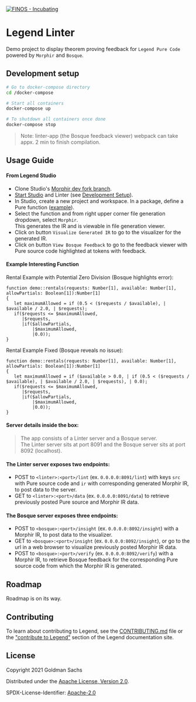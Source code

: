 [![FINOS - Incubating](https://cdn.jsdelivr.net/gh/finos/contrib-toolbox@master/images/badge-incubating.svg)](https://finosfoundation.atlassian.net/wiki/display/FINOS/Incubating)

# Legend Linter

Demo project to display theorem proving feedback for `Legend Pure Code` powered by `Morphir` and `Bosque`. 

## Development setup

```sh
# Go to docker-compose directory
cd /docker-compose

# Start all containers
docker-compose up

# To shutdown all containers once done
docker-compose stop
```

> Note: linter-app (the Bosque feedback viewer) webpack can take appx. 2 min to finish compilation.

## Usage Guide

#### From Legend Studio

- Clone Studio's [Morphir dev fork branch](https://github.com/CptTeddy/legend-studio/tree/morphir).
- [Start Studio](https://legend.finos.org/docs/installation/maven-install-guide) and Linter (see [Development Setup](https://github.com/finos/legend-integration-morphir/blob/main/README.md#development-setup)).
- In Studio, create a new project and workspace. In a package, define a Pure function ([example](https://github.com/finos/legend-integration-morphir/blob/main/README.md#example-interesting-function)).
- Select the function and from right upper corner file generation dropdown, select `Morphir`. 
  <br>This generates the IR and is viewable in file generation viewer.
- Click on button `Visualize Generated IR` to go to the visualizer for the generated IR.
- Click on button `View Bosque Feedback` to go to the feedback viewer with Pure source code highlighted at tokens with feedback.

#### Example Interesting Function

Rental Example with Potential Zero Division (Bosque highlights error):

    function demo::rentals(requests: Number[1], available: Number[1], allowPartials: Boolean[1]):Number[1]
    {
       let maximumAllowed = if (0.5 < ($requests / $available), | $available / 2.0, | $requests);
       if($requests <= $maximumAllowed, 
          |$requests, 
          |if($allowPartials, 
              |$maximumAllowed, 
              |0.0));
    }

Rental Example Fixed (Bosque reveals no issue):

    function demo::rentals(requests: Number[1], available: Number[1], allowPartials: Boolean[1]):Number[1]
    {
       let maximumAllowed = if ($available > 0.0, | if (0.5 < ($requests / $available), | $available / 2.0, | $requests), | 0.0);
       if($requests <= $maximumAllowed, 
          |$requests, 
          |if($allowPartials, 
              |$maximumAllowed, 
              |0.0));
    }

#### Server details inside the box:

> The app consists of a Linter server and a Bosque server. \
> The Linter server sits at port 8091 and the Bosque server sits at port 8092 (localhost).

#### The Linter server exposes two endpoints:

- POST to `<linter>:<port>/lint` (ex. `0.0.0.0:8091/lint`) with keys `src` with Pure source code and `ir` with corresponding generated Morphir IR, to post data to the server.
- GET to `<linter>:<port>/data` (ex. `0.0.0.0:8091/data`) to retrieve previously posted Pure source and Morphir IR data.

#### The Bosque server exposes three endpoints:

- POST to `<bosque>:<port>/insight` (ex. `0.0.0.0:8092/insight`) with a Morphir IR, to post data to the visualizer. 
- GET to `<bosque>:<port>/insight` (ex. `0.0.0.0:8092/insight`), or go to the url in a web browser to visualize previously posted Morphir IR data.
- POST to `<bosque>:<port>/verify` (ex. `0.0.0.0:8092/verify`) with a Morphir IR, to retrieve Bosque feedback for the corresponding Pure source code from which the Morphir IR is generated.

## Roadmap

Roadmap is on its way.

## Contributing

To learn about contributing to Legend, see the [CONTRIBUTING.md](CONTRIBUTING.md) file or the ["contribute to Legend"](https://legend.finos.org/docs/getting-started/contribute-to-legend) section of the Legend documentation site.

## License

Copyright 2021 Goldman Sachs

Distributed under the [Apache License, Version 2.0](http://www.apache.org/licenses/LICENSE-2.0).

SPDX-License-Identifier: [Apache-2.0](https://spdx.org/licenses/Apache-2.0)
